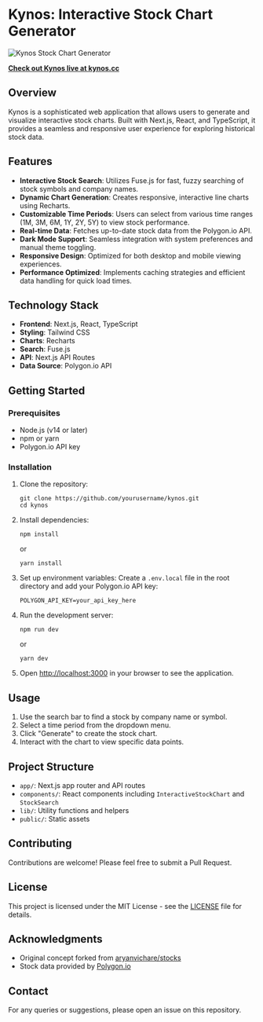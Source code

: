 # Kynos: Interactive Stock Chart Generator

![Kynos Stock Chart Generator](public/readme.png)

**[Check out Kynos live at kynos.cc](https://kynos.cc)**

## Overview

Kynos is a sophisticated web application that allows users to generate and visualize interactive stock charts. Built with Next.js, React, and TypeScript, it provides a seamless and responsive user experience for exploring historical stock data.

## Features

- **Interactive Stock Search**: Utilizes Fuse.js for fast, fuzzy searching of stock symbols and company names.
- **Dynamic Chart Generation**: Creates responsive, interactive line charts using Recharts.
- **Customizable Time Periods**: Users can select from various time ranges (1M, 3M, 6M, 1Y, 2Y, 5Y) to view stock performance.
- **Real-time Data**: Fetches up-to-date stock data from the Polygon.io API.
- **Dark Mode Support**: Seamless integration with system preferences and manual theme toggling.
- **Responsive Design**: Optimized for both desktop and mobile viewing experiences.
- **Performance Optimized**: Implements caching strategies and efficient data handling for quick load times.

## Technology Stack

- **Frontend**: Next.js, React, TypeScript
- **Styling**: Tailwind CSS
- **Charts**: Recharts
- **Search**: Fuse.js
- **API**: Next.js API Routes
- **Data Source**: Polygon.io API

## Getting Started

### Prerequisites

- Node.js (v14 or later)
- npm or yarn
- Polygon.io API key

### Installation

1. Clone the repository:
   ```
   git clone https://github.com/yourusername/kynos.git
   cd kynos
   ```

2. Install dependencies:
   ```
   npm install
   ```
   or
   ```
   yarn install
   ```

3. Set up environment variables:
   Create a `.env.local` file in the root directory and add your Polygon.io API key:
   ```
   POLYGON_API_KEY=your_api_key_here
   ```

4. Run the development server:
   ```
   npm run dev
   ```
   or
   ```
   yarn dev
   ```

5. Open [http://localhost:3000](http://localhost:3000) in your browser to see the application.

## Usage

1. Use the search bar to find a stock by company name or symbol.
2. Select a time period from the dropdown menu.
3. Click "Generate" to create the stock chart.
4. Interact with the chart to view specific data points.

## Project Structure

- `app/`: Next.js app router and API routes
- `components/`: React components including `InteractiveStockChart` and `StockSearch`
- `lib/`: Utility functions and helpers
- `public/`: Static assets

## Contributing

Contributions are welcome! Please feel free to submit a Pull Request.

## License

This project is licensed under the MIT License - see the [LICENSE](LICENSE) file for details.

## Acknowledgments

- Original concept forked from [aryanvichare/stocks](https://github.com/aryanvichare/stocks)
- Stock data provided by [Polygon.io](https://polygon.io/)

## Contact

For any queries or suggestions, please open an issue on this repository.